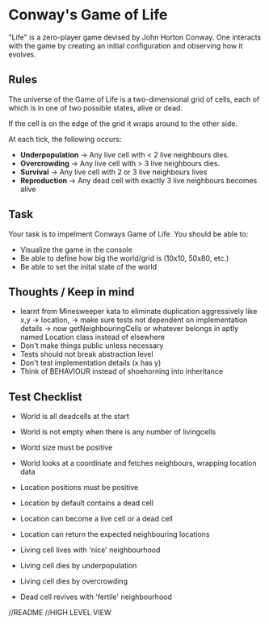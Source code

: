 # Conway's Game of Life

"Life" is a zero-player game devised by John Horton Conway. One interacts with the game by creating an initial configuration and observing how it evolves.

## Rules

The universe of the Game of Life is a two-dimensional grid of cells, each of which is in one of two possible states, alive or dead.

If the cell is on the edge of the grid it wraps around to the other side.

At each tick, the following occurs:
* **Underpopulation** &rarr; Any live cell with < 2 live neighbours dies.
* **Overcrowding** &rarr; Any live cell with > 3 live neighbours dies.
* **Survival** &rarr; Any live cell with 2 or 3 live neighbours lives
* **Reproduction** &rarr; Any dead cell with exactly 3 live neighbours becomes alive

## Task

Your task is to impelment Conways Game of Life. You should be able to:
* Visualize the game in the console
* Be able to define how big the world/grid is (10x10, 50x80, etc.)
* Be able to set the inital state of the world

## Thoughts / Keep in mind
* learnt from Minesweeper kata to eliminate duplication aggressively like x,y -> location, -> make sure tests not dependent on implementation details -> now getNeighbouringCells or whatever belongs in aptly named Location class instead of elsewhere
* Don't make things public unless necessary
* Tests should not break abstraction level
* Don't test implementation details (x has y)
* Think of BEHAVIOUR instead of shoehorning into inheritance

## Test Checklist
* World is all deadcells at the start
* World is not empty when there is any number of livingcells
* World size must be positive
* World looks at a coordinate and fetches neighbours, wrapping location data

* Location positions must be positive
* Location by default contains a dead cell
* Location can become a live cell or a dead cell
* Location can return the expected neighbouring locations

* Living cell lives with 'nice' neighbourhood
* Living cell dies by underpopulation
* Living cell dies by overcrowding

* Dead cell revives with 'fertile' neighbourhood

//README
//HIGH LEVEL VIEW